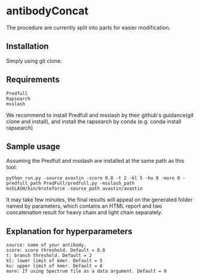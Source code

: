 # antibodyConcat
The procedure are currently split into parts for easier modification.

## Installation
Simply using git clone.

## Requirements
    Predfull
    Rapsearch
    msslash
We recommend to install Predfull and msslash by their github's guidance(git clone and install), and install the rapsearch by conda (e.g. conda install rapsearch)

## Sample usage
Assuming the Predfull and msslash are installed at the same path as this tool:

    python run.py -source avastin -score 0.8 -t 2 -kl 5 -ku 8 -more 0 -predfull_path PredFull/predfull.py -msslash_path msSLASH/bin/bruteforce -source_path avastin/avastin
It may take few minutes, the final results will appeal on the generated folder named by parameters, which contains an HTML report and two concatenation result for heavy chain and light chain separately. 

## Explanation for hyperparameters
    source: name of your antibody.
    score: score threshold. Default = 0.8
    t: branch threshold. Default = 2
    kl: lower limit of kmer. Default = 5
    ku: upper limit of kmer. Default = 8
    more: If using Spectrum file as a data argument. Default = 0
